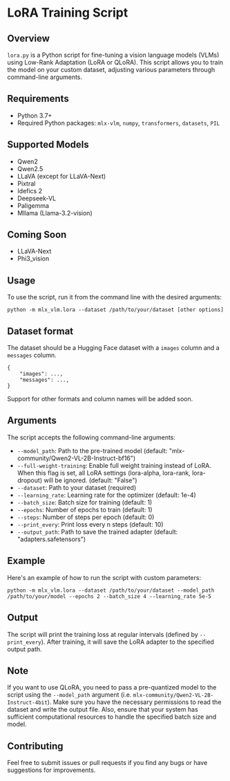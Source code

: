 # LoRA Training Script

## Overview

`lora.py` is a Python script for fine-tuning a vision language models (VLMs) using Low-Rank Adaptation (LoRA or QLoRA). This script allows you to train the model on your custom dataset, adjusting various parameters through command-line arguments.

## Requirements

- Python 3.7+
- Required Python packages: `mlx-vlm`, `numpy`, `transformers`, `datasets`, `PIL`

## Supported Models
- Qwen2
- Qwen2.5
- LLaVA (except for LLaVA-Next)
- Pixtral
- Idefics 2
- Deepseek-VL
- Paligemma
- Mllama (Llama-3.2-vision)

## Coming Soon
- LLaVA-Next
- Phi3_vision

## Usage

To use the script, run it from the command line with the desired arguments:

```
python -m mlx_vlm.lora --dataset /path/to/your/dataset [other options]
```

## Dataset format

The dataset should be a Hugging Face dataset with a `images` column and a `messages` column.

```
{
    "images": ...,
    "messages": ...,
}
```

Support for other formats and column names will be added soon.

## Arguments

The script accepts the following command-line arguments:

- `--model_path`: Path to the pre-trained model (default: "mlx-community/Qwen2-VL-2B-Instruct-bf16")
- `--full-weight-training`: Enable full weight training instead of LoRA. When this flag is set, all LoRA settings (lora-alpha, lora-rank, lora-dropout) will be ignored. (default: "False")
- `--dataset`: Path to your dataset (required)
- `--learning_rate`: Learning rate for the optimizer (default: 1e-4)
- `--batch_size`: Batch size for training (default: 1)
- `--epochs`: Number of epochs to train (default: 1)
- `--steps`: Number of steps per epoch (default: 0)
- `--print_every`: Print loss every n steps (default: 10)
- `--output_path`: Path to save the trained adapter (default: "adapters.safetensors")

## Example

Here's an example of how to run the script with custom parameters:

```
python -m mlx_vlm.lora --dataset /path/to/your/dataset --model_path /path/to/your/model --epochs 2 --batch_size 4 --learning_rate 5e-5
```

## Output

The script will print the training loss at regular intervals (defined by `--print_every`). After training, it will save the LoRA adapter to the specified output path.

## Note

If you want to use QLoRA, you need to pass a pre-quantized model to the script using the `--model_path` argument (i.e. `mlx-community/Qwen2-VL-2B-Instruct-4bit`).
Make sure you have the necessary permissions to read the dataset and write the output file. Also, ensure that your system has sufficient computational resources to handle the specified batch size and model.

## Contributing

Feel free to submit issues or pull requests if you find any bugs or have suggestions for improvements.
